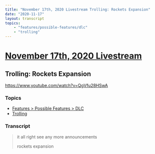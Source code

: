 ```yaml
---
title: "November 17th, 2020 Livestream Trolling: Rockets Expansion"
date: "2020-11-17"
layout: transcript
topics:
    - "features/possible-features/dlc"
    - "trolling"
---
```

# [November 17th, 2020 Livestream](../2020-11-17.md)
## Trolling: Rockets Expansion
https://www.youtube.com/watch?v=QgVfu28HSwA

### Topics
* [Features > Possible Features > DLC](../topics/features/possible-features/dlc.md)
* [Trolling](../topics/trolling.md)

### Transcript

> it all right see any more announcements
>
> rockets expansion
